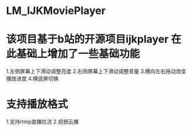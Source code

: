 # LM_IJKMoviePlayer

# 该项目基于b站的开源项目ijkplayer 在此基础上增加了一些基础功能 

1.左侧屏幕上下滑动调整亮度
2.右侧屏幕上下滑动调整音量
3.横向左右拖动改变播放进度
4.横竖屏切换

# 支持播放格式

1.支持rtmp直播拉流
2.视频云播


